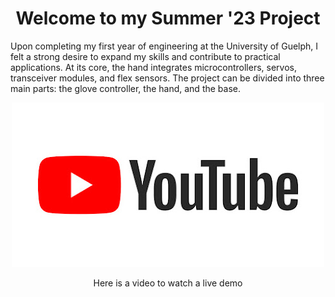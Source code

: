 <h1 align = "center" >Welcome to my Summer '23 Project</h1>

<p>Upon completing my first year of engineering at the University of Guelph, I felt a strong desire to expand my skills and contribute to practical applications.  
At its core, the hand integrates microcontrollers, servos, transceiver modules, and flex sensors. The project can be divided into three main parts: the glove controller, the hand, and the base.
</p>

<p align="center">
  <a href="https://www.youtube.com/shorts/3ULT0zy-e6k">
    <img src="unnamed.jpg" alt="Watch the video" />
  </a>
</p>

<p align="center">Here is a video to watch a live demo </p>
